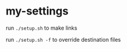my-settings
========
run `./setup.sh` to make links

run `./setup.sh -f` to override destination files
